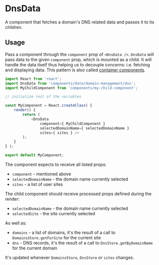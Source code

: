 DnsData
=======

A component that fetches a domain's DNS related data and passes it to its children.

## Usage

Pass a component through the `component` prop of `<DnsData />`. `DnsData` will pass data to the given `component` prop, which is mounted as a child.
It will handle the data itself thus helping us to decouple concerns: i.e. fetching and displaying data. This pattern is also called [container components](https://medium.com/@learnreact/container-components-c0e67432e005).

```js
import React from 'react';
import DnsData from 'components/data/domain-management/dns';
import MyChildComponent from 'components/my-child-component';

// initialize rest of the variables

const MyComponent = React.createClass( {
	render() {
		return (
			<DnsData
				component={ MyChildComponent }
				selectedDomainName={ selectedDomainName }
				sites={ sites } />
		);
	}
} );

export default MyComponent;
```

The component expects to receive all listed props:

* `component` - mentioned above
* `selectedDomainName` - the domain name currently selected 
* `sites` - a list of user sites 

The child component should receive processed props defined during the render:

* `selectedDomainName` - the domain name currently selected 
* `selectedSite` - the site currently selected  

As well as:

* `domains` - a list of domains, it's the result of a call to `DomainsStore.getForSite` for the current site
* `dns` - DNS records, it's the result of a call to `DnsStore.getByDomainName` for the current domain  

It's updated whenever `DomainsStore`, `DnsStore` or `sites` changes.
